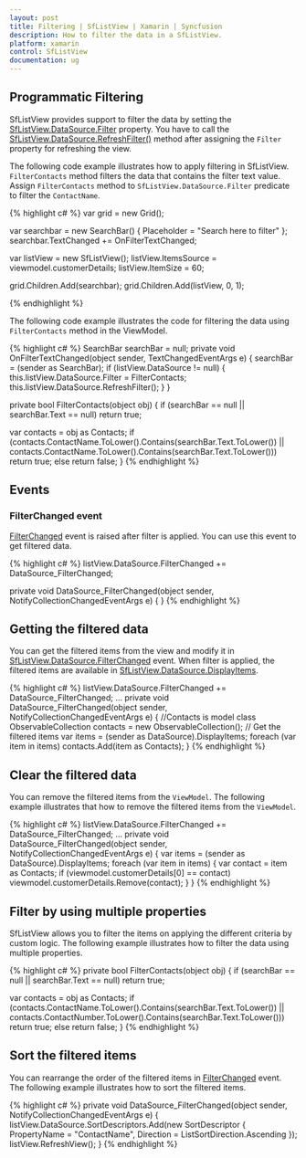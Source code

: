 ```yaml
---
layout: post
title: Filtering | SfListView | Xamarin | Syncfusion
description: How to filter the data in a SfListView.
platform: xamarin
control: SfListView
documentation: ug
---
```


## Programmatic Filtering
SfListView provides support to filter the data by setting the [SfListView.DataSource.Filter](https://help.syncfusion.com/cr/cref_files/xamarin/datasource/Syncfusion.DataSource.Portable~Syncfusion.DataSource.DataSource~Filter.html) property. You have to call the [SfListView.DataSource.RefreshFilter()](https://help.syncfusion.com/cr/cref_files/xamarin/datasource/Syncfusion.DataSource.Portable~Syncfusion.DataSource.DataSource~RefreshFilter.html) method after assigning the `Filter` property for refreshing the view.
 
The following code example illustrates how to apply filtering in SfListView. `FilterContacts` method filters the data that contains the filter text value. Assign `FilterContacts` method to `SfListView.DataSource.Filter` predicate to filter the `ContactName`.

{% highlight c# %}
var grid = new Grid();

var searchbar = new SearchBar() { Placeholder = "Search here to filter" };
searchbar.TextChanged += OnFilterTextChanged;

var listView = new SfListView();
listView.ItemsSource = viewmodel.customerDetails;
listView.ItemSize = 60;

grid.Children.Add(searchbar);
grid.Children.Add(listView, 0, 1);

{% endhighlight %}

The following code example illustrates the code for filtering the data using `FilterContacts` method in the ViewModel.

{% highlight c# %}
SearchBar searchBar = null;
private void OnFilterTextChanged(object sender, TextChangedEventArgs e)
{
  searchBar = (sender as SearchBar);
  if (listView.DataSource != null)
  {
    this.listView.DataSource.Filter = FilterContacts;
    this.listView.DataSource.RefreshFilter();
  }
}
 
private bool FilterContacts(object obj)
{
  if (searchBar == null || searchBar.Text == null)
     return true;

  var contacts = obj as Contacts;
  if (contacts.ContactName.ToLower().Contains(searchBar.Text.ToLower())
       || contacts.ContactName.ToLower().Contains(searchBar.Text.ToLower()))
      return true;
  else
      return false;
}
{% endhighlight %}

## Events

### FilterChanged event

[FilterChanged](https://help.syncfusion.com/cr/cref_files/xamarin/datasource/Syncfusion.DataSource.Portable~Syncfusion.DataSource.DataSource~FilterChanged_EV.html) event is raised after filter is applied. You can use this event to get filtered data.

{% highlight c# %}
listView.DataSource.FilterChanged += DataSource_FilterChanged;

private void DataSource_FilterChanged(object sender, NotifyCollectionChangedEventArgs e)
{
}
{% endhighlight %}

## Getting the filtered data

You can get the filtered items from the view and modify it in [SfListView.DataSource.FilterChanged](https://help.syncfusion.com/cr/cref_files/xamarin/datasource/Syncfusion.DataSource.Portable~Syncfusion.DataSource.DataSource~FilterChanged_EV.html) event. When filter is applied, the filtered items are available in [SfListView.DataSource.DisplayItems](https://help.syncfusion.com/cr/cref_files/xamarin/datasource/Syncfusion.DataSource.Portable~Syncfusion.DataSource.DataSource~DisplayItems.html).

{% highlight c# %}
listView.DataSource.FilterChanged += DataSource_FilterChanged;
...
private void DataSource_FilterChanged(object sender, NotifyCollectionChangedEventArgs e)
{
  //Contacts is model class 
  ObservableCollection<Contacts> contacts = new ObservableCollection<Contacts>();
  // Get the filtered items
  var items = (sender as DataSource).DisplayItems;
  foreach (var item in items)
      contacts.Add(item as Contacts);
}
{% endhighlight %}

## Clear the filtered data

You can remove the filtered items from the `ViewModel`. The following example illustrates that how to remove the filtered items from the `ViewModel`.

{% highlight c# %}
listView.DataSource.FilterChanged += DataSource_FilterChanged;
...
private void DataSource_FilterChanged(object sender, NotifyCollectionChangedEventArgs e)
{
  var items = (sender as DataSource).DisplayItems;
  foreach (var item in items)
  {
     var contact = item as Contacts;
     if (viewmodel.customerDetails[0] == contact)
        viewmodel.customerDetails.Remove(contact);
  }
}
{% endhighlight %}

## Filter by using multiple properties

SfListView allows you to filter the items on applying the different criteria by custom logic. The following example illustrates how to filter the data using multiple properties.

{% highlight c# %}
private bool FilterContacts(object obj)
{
  if (searchBar == null || searchBar.Text == null)
     return true;

  var contacts = obj as Contacts;
  if (contacts.ContactName.ToLower().Contains(searchBar.Text.ToLower())
      || contacts.ContactNumber.ToLower().Contains(searchBar.Text.ToLower()))
      return true;
  else
      return false;
}
{% endhighlight %}

## Sort the filtered items

You can rearrange the order of the filtered items in [FilterChanged](https://help.syncfusion.com/cr/cref_files/xamarin/datasource/Syncfusion.DataSource.Portable~Syncfusion.DataSource.DataSource~FilterChanged_EV.html) event. The following example illustrates how to sort the filtered items.

{% highlight c# %}
private void DataSource_FilterChanged(object sender, NotifyCollectionChangedEventArgs e)
{
  listView.DataSource.SortDescriptors.Add(new SortDescriptor { PropertyName = "ContactName", 
                                                               Direction = ListSortDirection.Ascending });
  listView.RefreshView();
}
{% endhighlight %}